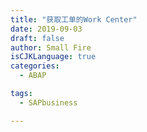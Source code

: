 ```yaml
---
title: "获取工单的Work Center"
date: 2019-09-03
draft: false
author: Small Fire
isCJKLanguage: true
categories: 
  - ABAP

tags: 
  - SAPbusiness

---
```




